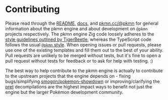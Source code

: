 # Contributing

Please read through the [README](../README.md), [docs](../docs), and
[pkmn.cc/@pkmn](https://pkmn.cc/@pkmn/) for general information about the pkmn engine and about
development on `@pkmn` projects respectively. The pkmn engine Zig code loosely adheres to the [style
guidelines outlined by
TigerBeetle](https://github.com/tigerbeetledb/tigerbeetle/blob/main/docs/TIGER_STYLE.md), whereas
the TypeScript code follows the usual [`@pkmn` style](https://pkmn.cc/@pkmn/#style). When opening
issues or pull requests, please use one of the existing templates and fill them out to the best of
your ability. Pull requests are unlikely to be merged without tests, but it's fine to open a pull
request without tests for feedback or to ask for help with testing. :)

The best way to help contribute to the pkmn engine is actually to contribute to the upstream
projects that the engine depends on - fixing bugs/simplifying
[smogon/pokemon-showdown](https://github.com/smogon/pokemon-showdown) or improving/clarifying the
[pret](https://github.com/pret) decompilations are the highest impact ways to benefit not just the
engine but the larger Pokémon development community.
